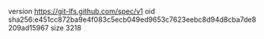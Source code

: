 version https://git-lfs.github.com/spec/v1
oid sha256:e451cc872ba9e4f083c5ecb049ed9653c7623eebc8d94d8cba7de8209ad15967
size 3218

